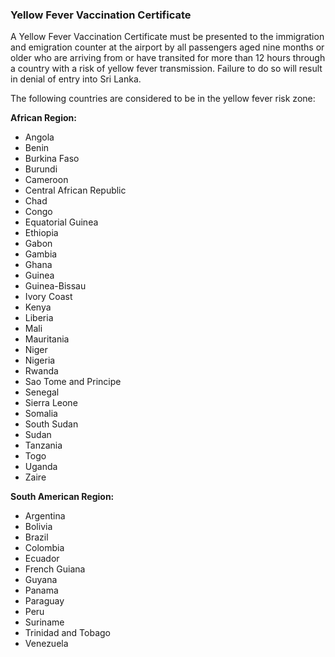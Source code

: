 ### Yellow Fever Vaccination Certificate

A Yellow Fever Vaccination Certificate must be presented to the immigration and emigration counter at the airport by all passengers aged nine months or older who are arriving from or have transited for more than 12 hours through a country with a risk of yellow fever transmission. Failure to do so will result in denial of entry into Sri Lanka.

The following countries are considered to be in the yellow fever risk zone:

**African Region:**
* Angola
* Benin
* Burkina Faso
* Burundi
* Cameroon
* Central African Republic
* Chad
* Congo
* Equatorial Guinea
* Ethiopia
* Gabon
* Gambia
* Ghana
* Guinea
* Guinea-Bissau
* Ivory Coast
* Kenya
* Liberia
* Mali
* Mauritania
* Niger
* Nigeria
* Rwanda
* Sao Tome and Principe
* Senegal
* Sierra Leone
* Somalia
* South Sudan
* Sudan
* Tanzania
* Togo
* Uganda
* Zaire

**South American Region:**
* Argentina
* Bolivia
* Brazil
* Colombia
* Ecuador
* French Guiana
* Guyana
* Panama
* Paraguay
* Peru
* Suriname
* Trinidad and Tobago
* Venezuela